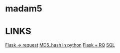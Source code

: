 # madam5

# LINKS
[Flask -> request](http://flask.pocoo.org/docs/0.12/api/?highlight=request#flask.request)
[MD5_hash in python](https://stackoverflow.com/questions/49958006/python-3-create-md5-hash)
[Flask + RQ](https://habr.com/en/post/307140/)
[SQL](https://www.w3schools.com/sql/sql_datatypes.asp)
